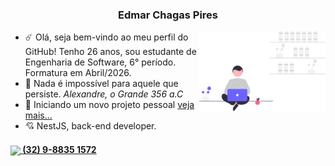 <!--Meu nome:-->
<h3 align="center">Edmar Chagas Pires</h3>
<!--Imagem decorativa:-->
<img align="right" src="https://raw.githubusercontent.com/edmarpires9/edmarpires9/08ac4f106fb7a1af1860da86eb29ef47129147e5/Imagens/background.svg" style="width: 40%;">
<!--Biografia-->
<ul>
  <li>☄️ Olá, seja bem-vindo ao meu perfil do GitHub! Tenho 26 anos, sou estudante de Engenharia de Software, 6° período. Formatura em Abril/2026.</li>
  <li>🌌 Nada é impossível para aquele que persiste. <em>Alexandre, o Grande 356 a.C</em></li>
  <li>🔭 Iniciando um novo projeto pessoal <a href="https://github.com/edmarpires9?tab=repositories">veja mais...</a></li>
  <li>💘 NestJS, back-end developer.</li>
</ul>
<!--Link para WhatsappWeb-->
<h4><a href="https://web.whatsapp.com/send/?phone=32988351572" rel="nofollow"><img src="https://static-00.iconduck.com/assets.00/whatsapp-icon-2040x2048-8b5th74o.png" height="20px" align="center"><strong> (32) 9-8835 1572</strong></a></h4>
